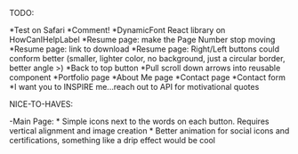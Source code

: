 TODO:

*Test on Safari
*Comment!
*DynamicFont React library on HowCanIHelpLabel
*Resume page: make the Page Number stop moving
*Resume page: link to download
*Resume page: Right/Left buttons could conform better (smaller, lighter color, no background, just a circular border, better angle >) 
*Back to top button
*Pull scroll down arrows into reusable component
*Portfolio page
*About Me page
*Contact page
*Contact form
*I want you to INSPIRE me...reach out to API for motivational quotes

NICE-TO-HAVES:

-Main Page:
    * Simple icons next to the words on each button. Requires vertical alignment and image creation
    * Better animation for social icons and certifications, something like a drip effect would be cool
